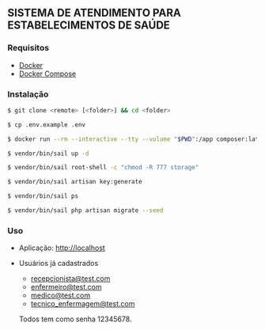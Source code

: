 ## SISTEMA DE ATENDIMENTO PARA ESTABELECIMENTOS DE SAÚDE

### Requisitos

- [Docker](https://docs.docker.com/get-docker/)
- [Docker Compose](https://docs.docker.com/compose/install/)

### Instalação

```bash
$ git clone <remote> [<folder>] && cd <folder>
```

```bash
$ cp .env.example .env
```

```bash
$ docker run --rm --interactive --tty --volume "$PWD":/app composer:latest install --ignore-platform-reqs
```

```bash
$ vendor/bin/sail up -d
```

```bash
$ vendor/bin/sail root-shell -c "chmod -R 777 storage"
```

```bash
$ vendor/bin/sail artisan key:generate
```

```bash
$ vendor/bin/sail ps
```

```bash
$ vendor/bin/sail php artisan migrate --seed
```
### Uso

- Aplicação: [http://localhost](app)

- Usuários já cadastrados
    - recepcionista@test.com
    - enfermeiro@test.com
    - medico@test.com
    - tecnico_enfermagem@test.com

    Todos tem como senha 12345678.